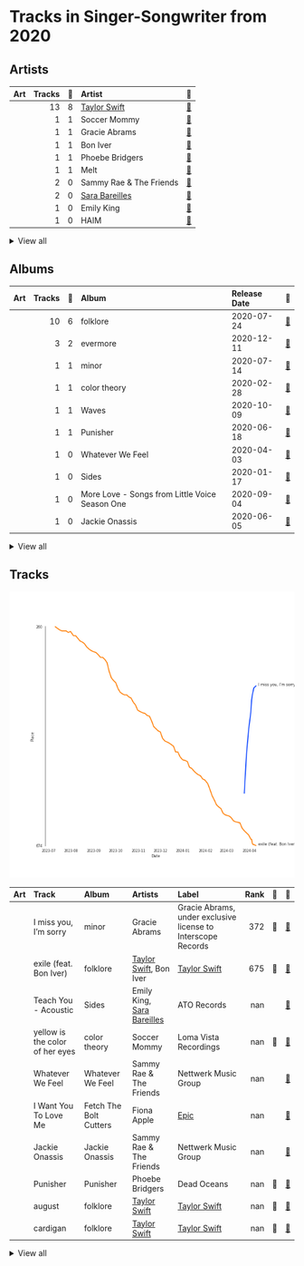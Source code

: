 # Tracks in Singer-Songwriter from 2020

## Artists

| Art | Tracks | 💚 | Artist | 🔗 |
|:---|---:|---:|:---|:---|
| <img src="https://i.scdn.co/image/ab6761610000e5ebe672b5f553298dcdccb0e676" alt="" width="50" /> | 13 | 8 | [Taylor Swift](../../../artists/taylor_swift/overview.md) | [🔗](https://open.spotify.com/artist/06HL4z0CvFAxyc27GXpf02) |
| <img src="https://i.scdn.co/image/ab6761610000e5eb3d9229c6ab9a1cbb8924ce10" alt="" width="50" /> | 1 | 1 | Soccer Mommy | [🔗](https://open.spotify.com/artist/4wXchxfTTggLtzkoUhO86Q) |
| <img src="https://i.scdn.co/image/ab6761610000e5eb416bd8a66bfcbc545c2009ac" alt="" width="50" /> | 1 | 1 | Gracie Abrams | [🔗](https://open.spotify.com/artist/4tuJ0bMpJh08umKkEXKUI5) |
| <img src="https://i.scdn.co/image/ab6761610000e5eb67be065df01f37a3880216be" alt="" width="50" /> | 1 | 1 | Bon Iver | [🔗](https://open.spotify.com/artist/4LEiUm1SRbFMgfqnQTwUbQ) |
| <img src="https://i.scdn.co/image/ab6761610000e5eb626686e362d30246e816cc5b" alt="" width="50" /> | 1 | 1 | Phoebe Bridgers | [🔗](https://open.spotify.com/artist/1r1uxoy19fzMxunt3ONAkG) |
| <img src="https://i.scdn.co/image/ab6761610000e5eb37f1f9561ca834f48e22d37a" alt="" width="50" /> | 1 | 1 | Melt | [🔗](https://open.spotify.com/artist/0G7KI9I5BApiXc5Sqpyil9) |
| <img src="https://i.scdn.co/image/ab6761610000e5eb83c74866e5bc047479cd3413" alt="" width="50" /> | 2 | 0 | Sammy Rae & The Friends | [🔗](https://open.spotify.com/artist/3lFDsTyYNPQc8WzJExnQWn) |
| <img src="https://i.scdn.co/image/ab6761610000e5eb0bae7cfd3b32b10154e0b8b3" alt="" width="50" /> | 2 | 0 | [Sara Bareilles](../../../artists/sara_bareilles/overview.md) | [🔗](https://open.spotify.com/artist/2Sqr0DXoaYABbjBo9HaMkM) |
| <img src="https://i.scdn.co/image/ab6761610000e5eb01e793c12d7ae5e68cc3acad" alt="" width="50" /> | 1 | 0 | Emily King | [🔗](https://open.spotify.com/artist/6jlWj6y00bMQt8XoKuCjyZ) |
| <img src="https://i.scdn.co/image/ab6761610000e5eba688abfbbed1037befa47232" alt="" width="50" /> | 1 | 0 | HAIM | [🔗](https://open.spotify.com/artist/4Ui2kfOqGujY81UcPrb5KE) |


<details>
<summary>View all</summary>

| Art | Tracks | 💚 | Artist | 🔗 |
|:---|---:|---:|:---|:---|
| <img src="https://i.scdn.co/image/ab6761610000e5ebf178cbda9bd9a389581ff021" alt="" width="50" /> | 1 | 0 | Fiona Apple | [🔗](https://open.spotify.com/artist/3g2kUQ6tHLLbmkV7T4GPtL) |

</details>


## Albums

| Art | Tracks | 💚 | Album | Release Date | 🔗 |
|:---|---:|---:|:---|:---|:---|
| <img src="https://i.scdn.co/image/ab67616d0000b27395f754318336a07e85ec59bc" alt="" width="50" /> | 10 | 6 | folklore | 2020-07-24 | [🔗](https://open.spotify.com/album/2fenSS68JI1h4Fo296JfGr) |
| <img src="https://i.scdn.co/image/ab67616d0000b27333b8541201f1ef38941024be" alt="" width="50" /> | 3 | 2 | evermore | 2020-12-11 | [🔗](https://open.spotify.com/album/2Xoteh7uEpea4TohMxjtaq) |
| <img src="https://i.scdn.co/image/ab67616d0000b27355c38bc34d1fe852f2657c2e" alt="" width="50" /> | 1 | 1 | minor | 2020-07-14 | [🔗](https://open.spotify.com/album/2UZw04wDxLVceADw2Gi1Qy) |
| <img src="https://i.scdn.co/image/ab67616d0000b273c330e261afcd6e0ae256f3aa" alt="" width="50" /> | 1 | 1 | color theory | 2020-02-28 | [🔗](https://open.spotify.com/album/2CISL0rSGzbO0MbQMlqBez) |
| <img src="https://i.scdn.co/image/ab67616d0000b27332721a41a57bb9e56f46ac82" alt="" width="50" /> | 1 | 1 | Waves | 2020-10-09 | [🔗](https://open.spotify.com/album/4J4lVYyekfRZXTlAukqGw4) |
| <img src="https://i.scdn.co/image/ab67616d0000b273a91b75c9ef65ed8d760ff600" alt="" width="50" /> | 1 | 1 | Punisher | 2020-06-18 | [🔗](https://open.spotify.com/album/6Pp6qGEywDdofgFC1oFbSH) |
| <img src="https://i.scdn.co/image/ab67616d0000b2736646e03c0ee350a175ab6d5b" alt="" width="50" /> | 1 | 0 | Whatever We Feel | 2020-04-03 | [🔗](https://open.spotify.com/album/4Qcemk272gcxq9D6ca40Xz) |
| <img src="https://i.scdn.co/image/ab67616d0000b273cf31c7be8a9eea69d98c37c4" alt="" width="50" /> | 1 | 0 | Sides | 2020-01-17 | [🔗](https://open.spotify.com/album/5alIr9JGPvOQwPLphm0beJ) |
| <img src="https://i.scdn.co/image/ab67616d0000b273da313ff0ee1a50bee49dfc72" alt="" width="50" /> | 1 | 0 | More Love - Songs from Little Voice Season One | 2020-09-04 | [🔗](https://open.spotify.com/album/52fzvqGSm991mT6pBgAS6g) |
| <img src="https://i.scdn.co/image/ab67616d0000b273e1682852b11d632281aa59dd" alt="" width="50" /> | 1 | 0 | Jackie Onassis | 2020-06-05 | [🔗](https://open.spotify.com/album/0E8rl16O1VgYyRMRzff3r6) |


<details>
<summary>View all</summary>

| Art | Tracks | 💚 | Album | Release Date | 🔗 |
|:---|---:|---:|:---|:---|:---|
| <img src="https://i.scdn.co/image/ab67616d0000b273841292c1316c4bf85447bcd9" alt="" width="50" /> | 1 | 0 | Fetch The Bolt Cutters | 2020-04-17 | [🔗](https://open.spotify.com/album/0fO1KemWL2uCCQmM22iKlj) |

</details>


## Tracks

![Track score ranking over time](../../../images/playlists/singer-songwriter/2020/tracks_time_series.png)

| Art | Track | Album | Artists | Label | Rank | 💚 | 🔗 |
|:---|:---|:---|:---|:---|---:|:---|:---|
| <img src="https://i.scdn.co/image/ab67616d0000b27355c38bc34d1fe852f2657c2e" alt="" width="50" /> | I miss you, I’m sorry | minor | Gracie Abrams | Gracie Abrams, under exclusive license to Interscope Records | 372 | 💚 | [🔗](https://open.spotify.com/track/4nyF5lmSziBAt7ESAUjpbx) |
| <img src="https://i.scdn.co/image/ab67616d0000b27395f754318336a07e85ec59bc" alt="" width="50" /> | exile (feat. Bon Iver) | folklore | [Taylor Swift](../../../artists/taylor_swift/overview.md), Bon Iver | [Taylor Swift](../../../labels/taylor_swift) | 675 | 💚 | [🔗](https://open.spotify.com/track/4pvb0WLRcMtbPGmtejJJ6y) |
| <img src="https://i.scdn.co/image/ab67616d0000b273cf31c7be8a9eea69d98c37c4" alt="" width="50" /> | Teach You - Acoustic | Sides | Emily King, [Sara Bareilles](../../../artists/sara_bareilles/overview.md) | ATO Records | nan | | [🔗](https://open.spotify.com/track/6Esc0Q4YRbnlJHb3dy6MdS) |
| <img src="https://i.scdn.co/image/ab67616d0000b273c330e261afcd6e0ae256f3aa" alt="" width="50" /> | yellow is the color of her eyes | color theory | Soccer Mommy | Loma Vista Recordings | nan | 💚 | [🔗](https://open.spotify.com/track/5EDBVVqd2ogoG89XVQOvsn) |
| <img src="https://i.scdn.co/image/ab67616d0000b2736646e03c0ee350a175ab6d5b" alt="" width="50" /> | Whatever We Feel | Whatever We Feel | Sammy Rae & The Friends | Nettwerk Music Group | nan | | [🔗](https://open.spotify.com/track/4H9jGVkfJkjc6pWFfn2KSN) |
| <img src="https://i.scdn.co/image/ab67616d0000b273841292c1316c4bf85447bcd9" alt="" width="50" /> | I Want You To Love Me | Fetch The Bolt Cutters | Fiona Apple | [Epic](../../../labels/epic) | nan | | [🔗](https://open.spotify.com/track/73SBAGI4fPFm4VkB3NjXq8) |
| <img src="https://i.scdn.co/image/ab67616d0000b273e1682852b11d632281aa59dd" alt="" width="50" /> | Jackie Onassis | Jackie Onassis | Sammy Rae & The Friends | Nettwerk Music Group | nan | | [🔗](https://open.spotify.com/track/7GPBA8xjMJyN6SjoKd4O9E) |
| <img src="https://i.scdn.co/image/ab67616d0000b273a91b75c9ef65ed8d760ff600" alt="" width="50" /> | Punisher | Punisher | Phoebe Bridgers | Dead Oceans | nan | 💚 | [🔗](https://open.spotify.com/track/5LJ4ig9cMvjui3li1mrNRl) |
| <img src="https://i.scdn.co/image/ab67616d0000b27395f754318336a07e85ec59bc" alt="" width="50" /> | august | folklore | [Taylor Swift](../../../artists/taylor_swift/overview.md) | [Taylor Swift](../../../labels/taylor_swift) | nan | 💚 | [🔗](https://open.spotify.com/track/3hUxzQpSfdDqwM3ZTFQY0K) |
| <img src="https://i.scdn.co/image/ab67616d0000b27395f754318336a07e85ec59bc" alt="" width="50" /> | cardigan | folklore | [Taylor Swift](../../../artists/taylor_swift/overview.md) | [Taylor Swift](../../../labels/taylor_swift) | nan | 💚 | [🔗](https://open.spotify.com/track/4R2kfaDFhslZEMJqAFNpdd) |


<details>
<summary>View all</summary>

| Art | Track | Album | Artists | Label | Rank | 💚 | 🔗 |
|:---|:---|:---|:---|:---|---:|:---|:---|
| <img src="https://i.scdn.co/image/ab67616d0000b27395f754318336a07e85ec59bc" alt="" width="50" /> | epiphany | folklore | [Taylor Swift](../../../artists/taylor_swift/overview.md) | [Taylor Swift](../../../labels/taylor_swift) | nan | | [🔗](https://open.spotify.com/track/08fa9LFcFBTcilB3iq2e2A) |
| <img src="https://i.scdn.co/image/ab67616d0000b27395f754318336a07e85ec59bc" alt="" width="50" /> | illicit affairs | folklore | [Taylor Swift](../../../artists/taylor_swift/overview.md) | [Taylor Swift](../../../labels/taylor_swift) | nan | | [🔗](https://open.spotify.com/track/2NmsngXHeC1GQ9wWrzhOMf) |
| <img src="https://i.scdn.co/image/ab67616d0000b27395f754318336a07e85ec59bc" alt="" width="50" /> | invisible string | folklore | [Taylor Swift](../../../artists/taylor_swift/overview.md) | [Taylor Swift](../../../labels/taylor_swift) | nan | 💚 | [🔗](https://open.spotify.com/track/6VsvKPJ4xjVNKpI8VVZ3SV) |
| <img src="https://i.scdn.co/image/ab67616d0000b27395f754318336a07e85ec59bc" alt="" width="50" /> | mad woman | folklore | [Taylor Swift](../../../artists/taylor_swift/overview.md) | [Taylor Swift](../../../labels/taylor_swift) | nan | | [🔗](https://open.spotify.com/track/2QDyYdZyhlP2fp79KZX8Bi) |
| <img src="https://i.scdn.co/image/ab67616d0000b27395f754318336a07e85ec59bc" alt="" width="50" /> | peace | folklore | [Taylor Swift](../../../artists/taylor_swift/overview.md) | [Taylor Swift](../../../labels/taylor_swift) | nan | | [🔗](https://open.spotify.com/track/7MbT4I8qGntX4fMdqMQgke) |
| <img src="https://i.scdn.co/image/ab67616d0000b27395f754318336a07e85ec59bc" alt="" width="50" /> | the 1 | folklore | [Taylor Swift](../../../artists/taylor_swift/overview.md) | [Taylor Swift](../../../labels/taylor_swift) | nan | 💚 | [🔗](https://open.spotify.com/track/0Jlcvv8IykzHaSmj49uNW8) |
| <img src="https://i.scdn.co/image/ab67616d0000b27395f754318336a07e85ec59bc" alt="" width="50" /> | the last great american dynasty | folklore | [Taylor Swift](../../../artists/taylor_swift/overview.md) | [Taylor Swift](../../../labels/taylor_swift) | nan | 💚 | [🔗](https://open.spotify.com/track/2Eeur20xVqfUoM3Q7EFPFt) |
| <img src="https://i.scdn.co/image/ab67616d0000b273da313ff0ee1a50bee49dfc72" alt="" width="50" /> | Little Voice | More Love - Songs from Little Voice Season One | [Sara Bareilles](../../../artists/sara_bareilles/overview.md) | [Epic](../../../labels/epic) | nan | | [🔗](https://open.spotify.com/track/6bbmyaEU6k26teJfCsIKNb) |
| <img src="https://i.scdn.co/image/ab67616d0000b27332721a41a57bb9e56f46ac82" alt="" width="50" /> | Waves | Waves | Melt | Melt Records | nan | 💚 | [🔗](https://open.spotify.com/track/1xAIGZZpBcGU3eaXspeUh8) |
| <img src="https://i.scdn.co/image/ab67616d0000b27333b8541201f1ef38941024be" alt="" width="50" /> | no body, no crime (feat. HAIM) | evermore | [Taylor Swift](../../../artists/taylor_swift/overview.md), HAIM | [Taylor Swift](../../../labels/taylor_swift) | nan | | [🔗](https://open.spotify.com/track/3RaT22zZsxVYxxKR7TAaYF) |
| <img src="https://i.scdn.co/image/ab67616d0000b27333b8541201f1ef38941024be" alt="" width="50" /> | tolerate it | evermore | [Taylor Swift](../../../artists/taylor_swift/overview.md) | [Taylor Swift](../../../labels/taylor_swift) | nan | 💚 | [🔗](https://open.spotify.com/track/0PurA4JVJ8YQgSVopY8fn6) |
| <img src="https://i.scdn.co/image/ab67616d0000b27333b8541201f1ef38941024be" alt="" width="50" /> | willow | evermore | [Taylor Swift](../../../artists/taylor_swift/overview.md) | [Taylor Swift](../../../labels/taylor_swift) | nan | 💚 | [🔗](https://open.spotify.com/track/0lx2cLdOt3piJbcaXIV74f) |

</details>

